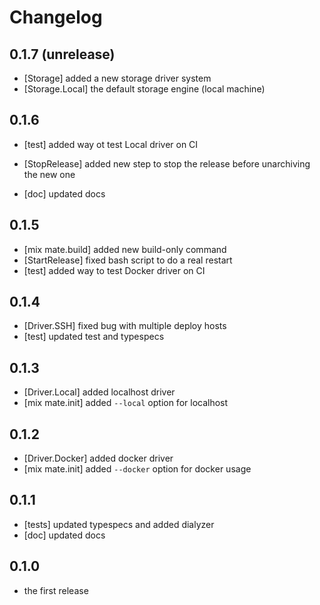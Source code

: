 # Changelog

## 0.1.7 (unrelease)
  * [Storage] added a new storage driver system
  * [Storage.Local] the default storage engine (local machine)

## 0.1.6
  * [test] added way ot test Local driver on CI
  - [StopRelease] added new step to stop the release before unarchiving the new one
  * [doc] updated docs

## 0.1.5
  * [mix mate.build] added new build-only command
  * [StartRelease] fixed bash script to do a real restart
  * [test] added way to test Docker driver on CI

## 0.1.4
  * [Driver.SSH] fixed bug with multiple deploy hosts
  * [test] updated test and typespecs

## 0.1.3
  * [Driver.Local] added localhost driver
  * [mix mate.init] added `--local` option for localhost

## 0.1.2
  * [Driver.Docker] added docker driver
  * [mix mate.init] added `--docker` option for docker usage

## 0.1.1
  * [tests] updated typespecs and added dialyzer
  * [doc] updated docs

## 0.1.0
  * the first release
